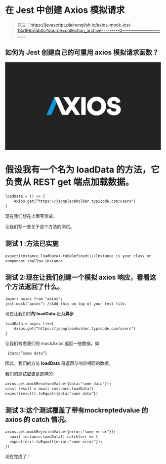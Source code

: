 # 在 Jest 中创建 Axios 模拟请求

> 原文：<https://javascript.plainenglish.io/axios-mock-jest-13a19651ab0c?source=collection_archive---------0----------------------->

## 如何为 Jest 创建自己的可重用 axios 模拟请求函数？

![](img/6641fa8aa07f5108d75a916422bc27a5.png)

# 假设我有一个名为 **loadData** 的方法，它负责从 REST get 端点加载数据。

```
loadData = () => {
    Axios.get(“https://jsonplaceholder.typicode.com/users")
}
```

现在我们想在上面写测试。

让我们写一些关于这个方法的测试。

## **测试 1** :方法已实施

```
expect(instance.loadData).toBeDefined()//Instance is your class or component shallow instance
```

## 测试 2:现在让我们创建一个模拟 axios 响应，看看这个方法返回了什么。

```
import axios from "axios";
jest.mock("axios") //Add this on top of your test file.
```

现在让我们将**的 loadData** 设为**异步**

```
loadData = async ()=>{
    Axios.get(“https://jsonplaceholder.typicode.com/users")
}
```

让我们考虑我们的 mockAxios 返回一些数据，如

```
 {data:”some data”}
```

因此，我们的方法 **loadData** 将返回与响应相同的数据。

我们的测试应该是这样的:

```
axios.get.mockResolvedValue({data:"some data"});
const result = await instance.loadData()
expect(result).toEqual({data:”some data”})
```

## 测试 3:这个测试覆盖了带有**mockreptedvalue 的 axios 的 catch 情况。**

```
axios.get.mockRejectedValue({error:"some error"});
  await instance.loadData().catch(err => {
  expect(err).toEqual({error:”some error”});
})
```

现在完成了！
